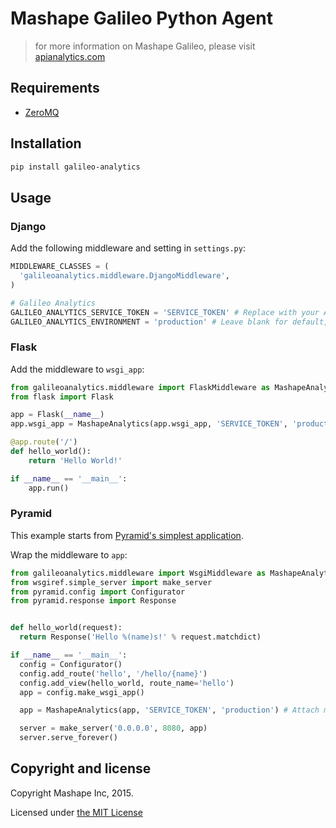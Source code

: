 # Mashape Galileo Python Agent

> for more information on Mashape Galileo, please visit [apianalytics.com](https://www.apianalytics.com)

## Requirements

- [ZeroMQ](http://zeromq.org/intro:get-the-software)

## Installation

```sh
pip install galileo-analytics
```

## Usage

### Django

Add the following middleware and setting in `settings.py`:

```python
MIDDLEWARE_CLASSES = (
  'galileoanalytics.middleware.DjangoMiddleware',
)

# Galileo Analytics
GALILEO_ANALYTICS_SERVICE_TOKEN = 'SERVICE_TOKEN' # Replace with your App Service Token
GALILEO_ANALYTICS_ENVIRONMENT = 'production' # Leave blank for default, or replace with your Environment ID
```
### Flask

Add the middleware to `wsgi_app`:

```python
from galileoanalytics.middleware import FlaskMiddleware as MashapeAnalytics
from flask import Flask

app = Flask(__name__)
app.wsgi_app = MashapeAnalytics(app.wsgi_app, 'SERVICE_TOKEN', 'production') # Attach middleware with environment, `production`

@app.route('/')
def hello_world():
    return 'Hello World!'

if __name__ == '__main__':
    app.run()
```

### Pyramid

This example starts from [Pyramid's simplest application](http://docs.pylonsproject.org/docs/pyramid/en/latest/index.html).

Wrap the middleware to `app`:

```python
from galileoanalytics.middleware import WsgiMiddleware as MashapeAnalytics
from wsgiref.simple_server import make_server
from pyramid.config import Configurator
from pyramid.response import Response


def hello_world(request):
  return Response('Hello %(name)s!' % request.matchdict)

if __name__ == '__main__':
  config = Configurator()
  config.add_route('hello', '/hello/{name}')
  config.add_view(hello_world, route_name='hello')
  app = config.make_wsgi_app()

  app = MashapeAnalytics(app, 'SERVICE_TOKEN', 'production') # Attach middleware with environment, `production`

  server = make_server('0.0.0.0', 8080, app)
  server.serve_forever()
```

## Copyright and license

Copyright Mashape Inc, 2015.

Licensed under [the MIT License](https://github.com/mashape/analytics-agent-python/blob/master/LICENSE)
